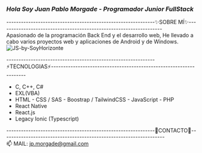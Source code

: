 ### *************Hola Soy Juan Pablo Morgade - Programador Junior FullStack*************

-------------------------------------------------------------✨SOBRE MÍ✨-------------------------------------------------------------------         
Apasionado de la programación Back End y el desarrollo web, He llevado a cabo varios proyectos web y aplicaciones de Android y de Windows.
![JS-by-SoyHorizonte](https://user-images.githubusercontent.com/106404694/216731458-f7d5e6d2-b69c-4718-bb03-1415bf51ae9c.gif)

-------------------------------------------------------------⚡TECNOLOGIAS⚡------------------------------------------------------------------- 
* C, C++, C#  
* EXL(VBA)    
* HTML - CSS / SAS - Boostrap / TailwindCSS  -  JavaScript   - PHP 
* React Native
* React.js 
* Legacy Ionic (Typescript)        

-------------------------------------------------------------💬CONTACTO💬-------------------------------------------------------------------      
📫 MAIL: jp.morgade@gmail.com 


<!--
**JuanMorgade/JuanMorgade** is a ✨ _special_ ✨ repository because its `README.md` (this file) appears on your GitHub profile.

Here are some ideas to get you started:

- 🔭 I’m currently working on ...
- 🌱 I’m currently learning ...
- 👯 I’m looking to collaborate on ...
- 🤔 I’m looking for help with ...
- 💬 Ask me about ...
- 📫 How to reach me: ...
- 😄 Pronouns: ...
- ⚡ Fun fact: ...
-->


